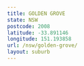 ```yaml
---
title: GOLDEN GROVE
state: NSW
postcode: 2008
latitude: -33.891146
longitude: 151.193858
url: /nsw/golden-grove/
layout: suburb
---
```

